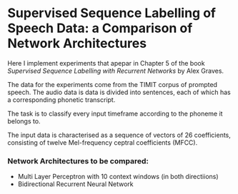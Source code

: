 # Supervised Sequence Labelling of Speech Data: a Comparison of Network Architectures
Here I implement experiments that apepar in Chapter 5 of the book *Supervised Sequence Labelling with Recurrent Networks* by Alex Graves.

The data for the experiments come from the TIMIT corpus of prompted speech. The audio data is data is divided into sentences, each of which has a corresponding phonetic transcript.

The task is to classify every input timeframe according to the phoneme it belongs to.

The input data is characterised as a sequence of vectors of 26 coefficients, consisting of twelve Mel-frequency ceptral coefficients (MFCC).

### Network Architectures to be compared:
- Multi Layer Perceptron with 10 context windows (in both directiions)
- Bidirectional Recurrent Neural Network
